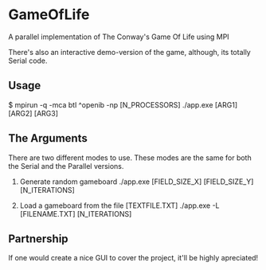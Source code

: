 GameOfLife
==========

A parallel implementation of The Conway's Game Of Life using MPI

There's also an interactive demo-version of the game, although, its totally Serial code.

Usage
-----
$ mpirun -q -mca btl ^openib -np [N_PROCESSORS] ./app.exe [ARG1] [ARG2] [ARG3]

The Arguments
-------------
There are two different modes to use. These modes are the same for both the Serial and the Parallel versions.

1. Generate random gameboard
  ./app.exe [FIELD_SIZE_X] [FIELD_SIZE_Y] [N_ITERATIONS]

2. Load a gameboard from the file [TEXTFILE.TXT]
  ./app.exe -L [FILENAME.TXT] [N_ITERATIONS]

Partnership
-----------
If one would create a nice GUI to cover the project, it'll be highly apreciated!
